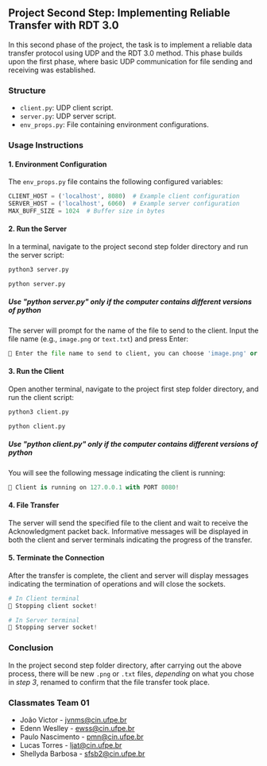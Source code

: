## Project Second Step: Implementing Reliable Transfer with RDT 3.0

In this second phase of the project, the task is to implement a reliable data transfer protocol using UDP and the RDT 3.0 method. This phase builds upon the first phase, where basic UDP communication for file sending and receiving was established.

### Structure

- `client.py`: UDP client script.
- `server.py`: UDP server script.
- `env_props.py`: File containing environment configurations.

### Usage Instructions

#### 1. Environment Configuration
   The `env_props.py` file contains the following configured variables:

   ```python
   CLIENT_HOST = ('localhost', 8080)  # Example client configuration
   SERVER_HOST = ('localhost', 6060)  # Example server configuration
   MAX_BUFF_SIZE = 1024  # Buffer size in bytes
   ```

#### 2. Run the Server
   In a terminal, navigate to the project second step folder directory and run the server script:

   ```python
   python3 server.py
   ```

   ```python
   python server.py
   ```
   ##### Use "python server.py" only if the computer contains different versions of python

   The server will prompt for the name of the file to send to the client. Input the file name (e.g., `image.png` or `text.txt`) and press Enter:
   ```python
   💬 Enter the file name to send to client, you can choose 'image.png' or 'text.txt': image.png # Here goes your input
   ```

#### 3. Run the Client
  Open another terminal, navigate to the project first step folder directory, and run the client script:

   ```python
   python3 client.py
   ```

   ```python
   python client.py
   ```
   ##### Use "python client.py" only if the computer contains different versions of python

   You will see the following message indicating the client is running:
   ```python
   🚀 Client is running on 127.0.0.1 with PORT 8080!   
   ```

#### 4. File Transfer
   The server will send the specified file to the client and wait to receive the Acknowledgment packet back. Informative messages will be displayed in both the client and server terminals indicating the progress of the transfer.

#### 5. Terminate the Connection
   After the transfer is complete, the client and server will display messages indicating the termination of operations and will close the sockets.
   ```python
   # In Client terminal 
   🛑 Stopping client socket!

   # In Server terminal
   🛑 Stopping server socket!
   ```

### Conclusion
   In the project second step folder directory, after carrying out the above process, there will be new `.png` or `.txt` files, *depending* on what you chose in *step 3*, renamed to confirm that the file transfer took place.

### Classmates Team 01
- João Victor - jvnms@cin.ufpe.br
- Edenn Weslley - ewss@cin.ufpe.br
- Paulo Nascimento - pmn@cin.ufpe.br
- Lucas Torres - ljat@cin.ufpe.br
- Shellyda Barbosa - sfsb2@cin.ufpe.br
    
    



